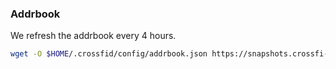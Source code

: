 ### Addrbook
We refresh the addrbook every 4 hours.

```bash
wget -O $HOME/.crossfid/config/addrbook.json https://snapshots.crossfi-testnet.posthuman.digital/addrbook.json
```

